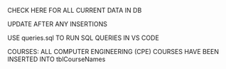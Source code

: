 CHECK HERE FOR ALL CURRENT DATA IN DB

UPDATE AFTER ANY INSERTIONS

USE queries.sql TO RUN SQL QUERIES IN VS CODE

COURSES:
ALL COMPUTER ENGINEERING (CPE) COURSES HAVE BEEN INSERTED INTO tblCourseNames